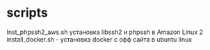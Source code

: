 # scripts

Inst_phpssh2_aws.sh  установка libssh2 и phpssh в Amazon Linux 2
install_docker.sh - установка docker с офф сайта в ubuntu linux

